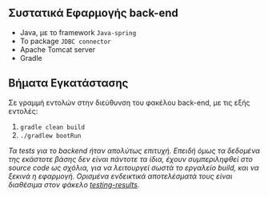 ## Συστατικά Εφαρμογής back-end
* Java, με το framework `Java-spring`
* Το package `JDBC connector`
* Apache Tomcat server
* Gradle

## Βήματα Εγκατάστασης
Σε γραμμή εντολών στην διεύθυνση του φακέλου back-end, με τις εξής εντολές:
1. `gradle clean build`
2. `./gradlew bootRun`

_Τα tests για το backend ήταν απολύτως επιτυχή. Επειδή όμως τα δεδομένα της εκάστοτε βάσης δεν είναι πάντοτε τα ίδια, έχουν συμπεριληφθεί στο source code ως σχόλια, για να λειτουργεί σωστά το εργαλείο build, και να ξεκινά η εφαρμογή. Oρισμένα ενδεικτικά αποτελέσματά τους είναι διαθέσιμα στον φάκελο [testing-results](https://github.com/antokarant/Software_Engineering_Project2020/tree/main/testing-results)._
